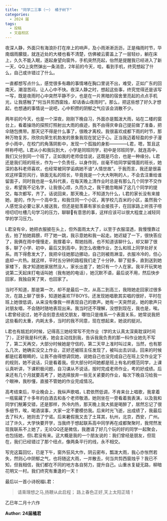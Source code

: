 ```yaml
---
title: "同学二三事（一） 橘子树下"
categories:
  - 2024 届
tags:
  - 投稿
  - 文庙校区 
---
```


夜深人静，外面只有海浪扑打在岸上的响声，及小雨淅淅沥沥，正是梅雨时节，华南烟雨朦胧，就连近处的大楼也看不清楚，仿佛被云雾盖上了一层轻纱，躺在床上，久久不能入眠，遂起身望向窗外，手机突然亮起，佁然是提醒我已经进入了新一天，QQ上突然弹出一条消息，2年前的今天，哈，看到手机，终究想起了什么，自己或许错过了什么。

一直都想写点什么，感觉很多有趣的事情堵在胸口里说不出，难受，正如广东的回南天，潮湿苦闷，让人心中不快。夜深人静之时，想起这些事，终究觉得还是该写一写，既是夜雨时心中突然平静不少，也是在一片黑暗的宿舍里亮起的点点手机光，让我感触了“何当共剪西窗烛，却话香山夜雨时”。那么，把这些想了好久才想起，也想通的事情说一说吧，心中积攒的阴郁之气应该会消散不少。

两年前的今天，也是一个深夜，刚刚下晚自习，外面亦是瓢泼大雨，站在二楼的窗台上，看着操场的探照灯照射出大雨的痕迹，我不由得庆幸自己提前做了准备，把伞随包携带。那天记不得是什么事了，很晚才离校。我很喜欢成都下雨的时节，那种万物复苏，欣欣向荣生机勃发的景象我现在犹记于心。正当我迈着轻盈的步子漫步小雨中，在校门的角落阴影中，发现一个孤独的身影————L君，嗯，暂且这样称呼吧。L君从小和我玩到大，小学是同班同学，初中是邻班同学，就连高中，我们又分到同一个班了，正如我的老师佳佳说，这既是巧合，也是一种缘分。L君还是我们班的班长，作为一个负责任，以身作则，丝毫不给同学留情面的班长，她深的各科老师喜欢，也经常被同学诟病她不谙“人情世故”。于我而言，我还是很喜欢这样雷厉风行，铁面无私的班长，毕竟我是一个大大咧咧的人，不会去注重给谁留面子，同时我也是一名科代表，在每天晚上清作业时总是有那么几个同学不交作业，希望我不记名字，让我很心烦，久而久之，我干脆忽略掉了这几个同学的提交，每次都写，齐了。话说回来，那天晚上，不知道为什么，L君的家长没有来接她，是的，作为一个高中生，和我住同一个小区，离学校几百米的小区，虽然我个人感觉没必要让家人接送我，但还是挺羡慕有家长会接孩子，在回家路上听孩子唠唠叨叨吐槽几句学习的压力，聊聊🏫有意思的事，这样应该可以很大程度上减轻同学的学习压力。

L君没有伞，她把衣服披在头上，但外面雨太大了，以至于衣服湿透，我慢慢靠过去，拍了拍她肩膀，吓了她一跳，我示意她和我一起走。她迟疑了一下，很快答应了，我俩在雨中慢慢走，我撑着伞，帮她挡雨，也不知道该聊什么，却又聊了很多，聊了小学、初中，最后又到高中，到怎么收缴作业，怎么和班上同学处好关系。雨下得愈发大了，我把伞往她那边挪动，自己则被雨淋湿，衣服冷冷的，但心底却一片热。就这样，平时五分钟的路程我们走了十分钟，聊了挺多，直到送到她家楼下，我才知道她家居然没人，家长出差了，她只有一个人在家。我半开玩笑地说第二天起床打电话叫她（我有她的电话），她沉默不语，最后说不用，然后快步回家，我独自笑了笑，也回家了。

当时不知道，那是第一次，却不是最后一次，从高二到高三，我陪她走回家过很多次，在路上聊了很多，知道她喜欢TFBOYS，还发现她唱歌其实唱的很好，平时在班上她很低调，从来没有像我一样表现自己的歌声。她有一天突然说，她的歌声只对朋友唱，不会随时随地表现出来。我当时还不理解，没想到现在，我也是，唉。L君曾经说过，她不会刻意去结交朋友，哪怕只是维系一个表面关系，她常说我把这些看的太重，内耗太多，当时的我不同意，现在想起来，她说的挺对。

L君也有尴尬的时候，记得高三她经常写不完作业（学的太认真太深奥耽误时间了），正好我是科代表，她会主动找到我，告诉我我负责的那一科作业她先不写了，第二天再交，大部分时候她是守信的，第二天早上准时叫过来，当然，也有那么几次，她确实没交上作业，正好还被班主任发现了，被叫出去训话，回来的时候都是红着眼睛的，让我不由得想调侃她，说她自己也没完成自己在班上交作业定下的规则，她不说话，只是看着我。但大部分时间她都是班上有名的模范同学，上课认真听讲，下课积极问题，自习课从不说话，按时完成老师作业，考的好成绩。后来还有几个月就要高考了，她选择放弃一些无关紧要的作业，每次下晚自习给我一个眼神，我秒懂，直接不管她的作业完成情况。

高考结束后，毕业晚会上，我纵声歌唱，L君依然低调，不肯来台上唱歌，我拿着一瓶窖藏了十多年的白酒去和各个老师敬酒，她则坐在一旁看着我表演，以及我和同学们觥筹交错，还是那样，外冷内热，那天晚上我大抵是喝醉了，居然忘记了很多细节，唉，喝酒误事，大家一定不要模仿我。后来时光飞逝，出成绩了，我最后去了科大，她则去了宁诺。后来暑假我又去了土耳其，杭州，北京，西安，广州。过了许久，大学快要开学，当我终于想起联系高中同学再在成都聚聚时，我愕然发现我联系不上她了，无论QQ还是微信，我邀请了好几个玩的好的同学一起聚会，也包括她，但L君没有来。这大概是我的一个朋友说的：我们曾经是朋友，但现在，我们已经错过了那个纽点，像两条平行的线，永不相交。

写完这篇回忆，已是下午，窗外狂风大作，阴云密布，瓢泼大雨，我心亦怅然若失，然则心中阴郁之气，也将随这大雨，一并散去，何当共剪西窗烛乎？我已不知，但我相信，我们都在不同的地方各自努力，提升自己。山重水复疑无路，柳暗花明又一村。我们终究有重逢的一天！

最后以一首小诗祝福L君：

> 请乘理想之马,扬鞭从此启程；
> 路上春色正好,天上太阳正晴！

乙巳年二月十六作

**Author: 24届橘君** 